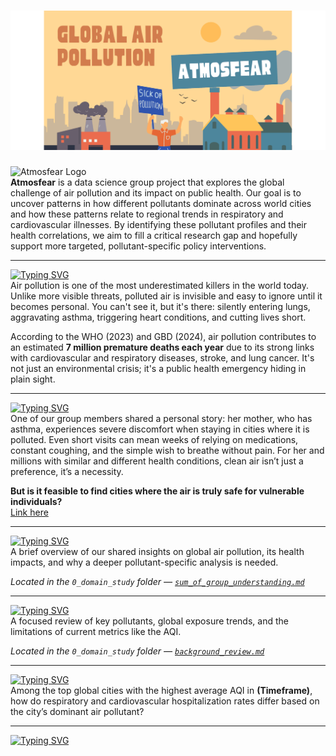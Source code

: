 # ![banner](notes/images/banner2.png)

![Atmosfear Logo](https://readme-typing-svg.herokuapp.com?font=Fira+Code&weight=600&pause=1000&color=B6871ED2&left=true&width=435&lines=Who+is+Atmosfear%3F)  
**Atmosfear** is a data science group project that explores the global challenge
of air pollution and its impact on public health. Our goal is to uncover patterns
in how different pollutants dominate across world cities and how these patterns
relate to regional trends in respiratory and cardiovascular illnesses. By
identifying these pollutant profiles and their health correlations, we aim to
fill a critical research gap and hopefully support more targeted,
pollutant-specific policy interventions.

---

[![Typing SVG](https://readme-typing-svg.herokuapp.com?font=Fira+Code&weight=600&pause=1000&color=B6871ED2&width=435&lines=Why+Air+Pollution)](https://git.io/typing-svg)  
Air pollution is one of the most underestimated killers in the world today.
Unlike more visible threats, polluted air is invisible and easy to ignore until
it becomes personal. You can't see it, but it's there: silently entering lungs,
aggravating asthma, triggering heart conditions, and cutting lives short.

According to the WHO (2023) and GBD (2024), air pollution contributes to an
estimated **7 million premature deaths each year** due to its strong links with
cardiovascular and respiratory diseases, stroke, and lung cancer. It's not just
an environmental crisis; it's a public health emergency hiding in plain sight.

---

[![Typing SVG](https://readme-typing-svg.herokuapp.com?font=Fira+Code&weight=600&pause=1000&color=B6871ED2&width=435&lines=Problem+Statment)](https://git.io/typing-svg)  
One of our group members shared a personal story: her mother, who has asthma,
experiences severe discomfort when staying in cities where it is polluted. Even
short visits can mean weeks of relying on medications, constant coughing, and
the simple wish to breathe without pain. For her and millions with similar and
different health conditions, clean air isn’t just a preference, it’s a necessity.

**But is it feasible to find cities where the air is truly safe for vulnerable
individuals?**  
[Link here](#) <!-- Replace # with the actual link -->

---

[![Typing SVG](https://readme-typing-svg.herokuapp.com?font=Fira+Code&weight=600&pause=1000&color=B6871ED2&width=435&lines=Summary+Of+Our+Group+Understanding+)](https://git.io/typing-svg)  
A brief overview of our shared insights on global air pollution, its health impacts,
and why a deeper pollutant-specific analysis is needed.

*Located in the `0_domain_study` folder — [`sum_of_group_understanding.md`](0_domain_study/sum_of_group_understanding.md)*

---

[![Typing SVG](https://readme-typing-svg.herokuapp.com?font=Fira+Code&weight=600&pause=1000&color=B6871ED2&width=435&lines=Background+Review)](https://git.io/typing-svg)  
A focused review of key pollutants, global exposure trends, and the limitations
of current metrics like the AQI.

*Located in the `0_domain_study` folder — [`background_review.md`](0_domain_study/background_review.md)*

---

[![Typing SVG](https://readme-typing-svg.herokuapp.com?font=Fira+Code&weight=600&pause=1000&color=B6871ED2&width=435&lines=Background+Review)](https://git.io/typing-svg)  
Among the top global cities with the highest average AQI in **(Timeframe)**,
how do respiratory and cardiovascular hospitalization rates differ based on the
city’s dominant air pollutant?

---
[![Typing SVG](https://readme-typing-svg.herokuapp.com?font=Fira+Code&weight=600&pause=1000&color=B6871ED2&width=435&lines=Team+Members)](https://git.io/typing-svg)

<!-- Add your team members creatively here! -->
